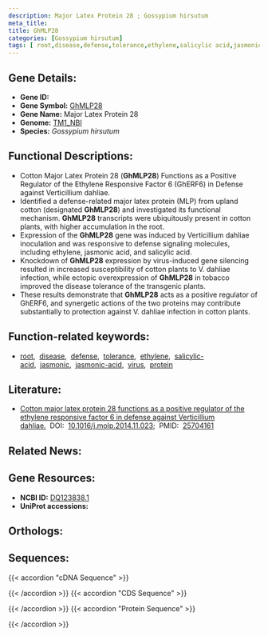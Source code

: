 ```yaml
---
description: Major Latex Protein 28 ; Gossypium hirsutum
meta_title:
title: GhMLP28
categories: [Gossypium hirsutum]
tags: [ root,disease,defense,tolerance,ethylene,salicylic acid,jasmonic,jasmonic acid,virus,protein ]
---
```


## Gene Details:
- **Gene ID:** []()
- **Gene Symbol:** <u>GhMLP28</u>
- **Gene Name:** Major Latex Protein 28
- **Genome:** [TM1_NBI](https://yanglab.hzau.edu.cn/CottonMD/download.1)
- **Species:** *Gossypium hirsutum*

## Functional Descriptions:
   - Cotton Major Latex Protein 28 (**GhMLP28**) Functions as a Positive Regulator of the Ethylene Responsive Factor 6 (GhERF6) in Defense against Verticillium dahliae.
   - Identified a defense-related major latex protein (MLP) from upland cotton (designated **GhMLP28**) and investigated its functional mechanism. **GhMLP28** transcripts were ubiquitously present in cotton plants, with higher accumulation in the root.
   - Expression of the **GhMLP28** gene was induced by Verticillium dahliae inoculation and was responsive to defense signaling molecules, including ethylene, jasmonic acid, and salicylic acid.
   - Knockdown of **GhMLP28** expression by virus-induced gene silencing resulted in increased susceptibility of cotton plants to V. dahliae infection, while ectopic overexpression of **GhMLP28** in tobacco improved the disease tolerance of the transgenic plants.
   - These results demonstrate that **GhMLP28** acts as a positive regulator of GhERF6, and synergetic actions of the two proteins may contribute substantially to protection against V. dahliae infection in cotton plants.

## Function-related keywords:
   - [root](/tags/root/),&nbsp;&nbsp;[disease](/tags/disease/),&nbsp;&nbsp;[defense](/tags/defense/),&nbsp;&nbsp;[tolerance](/tags/tolerance/),&nbsp;&nbsp;[ethylene](/tags/ethylene/),&nbsp;&nbsp;[salicylic-acid](/tags/salicylic-acid/),&nbsp;&nbsp;[jasmonic](/tags/jasmonic/),&nbsp;&nbsp;[jasmonic-acid](/tags/jasmonic-acid/),&nbsp;&nbsp;[virus](/tags/virus/),&nbsp;&nbsp;[protein](/tags/protein/)

## Literature:
   - [Cotton major latex protein 28 functions as a positive regulator of the ethylene responsive factor 6 in defense against Verticillium dahliae.](https://doi.org/10.1016/j.molp.2014.11.023)&nbsp;&nbsp;DOI:&nbsp;&nbsp;[10.1016/j.molp.2014.11.023](https://doi.org/10.1016/j.molp.2014.11.023);&nbsp;&nbsp;PMID:&nbsp;&nbsp;[25704161](https://pubmed.ncbi.nlm.nih.gov/25704161/)

## Related News:

## Gene Resources:
- **NCBI ID:**  [DQ123838.1](https://www.ncbi.nlm.nih.gov/gene/?term=DQ123838.1)
- **UniProt accessions:**  [](https://www.uniprot.org/uniprotkb//entry)

## Orthologs:

## Sequences:
{{< accordion "cDNA Sequence" >}}

{{< /accordion >}}
{{< accordion "CDS Sequence" >}}

{{< /accordion >}}
{{< accordion "Protein Sequence" >}}

{{< /accordion >}}
